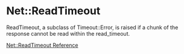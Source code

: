 # Net::ReadTimeout

ReadTimeout, a subclass of Timeout::Error, is raised if a chunk of the
response cannot be read within the read_timeout.

[Net::ReadTimeout Reference](https://ruby-doc.org/stdlib-2.5.0/libdoc/net/protocol/rdoc/Net::ReadTimeout.html)
